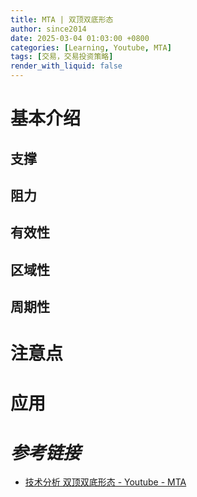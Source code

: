 ```yaml
---
title: MTA | 双顶双底形态
author: since2014
date: 2025-03-04 01:03:00 +0800
categories: [Learning, Youtube, MTA]
tags: [交易，交易投资策略]
render_with_liquid: false
---
```


# 基本介绍

## 支撑

## 阻力

## 有效性

## 区域性

## 周期性

# 注意点

# 应用



# *参考链接*

+ [技术分析 双顶双底形态  - Youtube - MTA](https://youtu.be/ATcUAnyTDPE?si=3_EcIz6I_RiAE-b5)